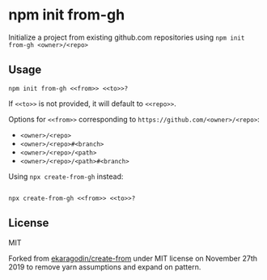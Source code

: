 # npm init from-gh

Initialize a project from existing github.com repositories using `npm init from-gh <owner>/<repo>`

## Usage

```
npm init from-gh <<from>> <<to>>?
```

If `<<to>>` is not provided, it will default to `<<repo>>`.


Options for `<<from>>` corresponding to `https://github.com/<owner>/<repo>`:

- `<owner>/<repo>`
- `<owner>/<repo>#<branch>`
- `<owner>/<repo>/<path>`
- `<owner>/<repo>/<path>#<branch>`


Using `npx create-from-gh` instead:

```

npx create-from-gh <<from>> <<to>>?
```

## License

MIT

Forked from [ekaragodin/create-from](https://github.com/ekaragodin/create-from) under MIT license on November 27th 2019 to remove yarn assumptions and expand on pattern.

